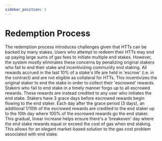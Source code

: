```yaml
---
sidebar_position: 3
---
```


# Redemption Process
The redemption process introduces challenges given that HTTs can be backed by many stakes. Users who attempt to redeem their HTTs may end up paying large sums of gas fees to initiate multiple end stakes. However, the system mostly eliminates these concerns by penalizing original stakers who fail to end their stake and incentivizing community end staking. All rewards accrued in the last 10% of a stake's life are held in 'escrow' (i.e. in the contract) and are not eligible as collateral for HTTs. This incentivizes the original staker to end the stake in order to collect their 'escrowed' rewards. Stakers who fail to end stake in a timely manner forgo up to all escrowed rewards. These rewards are instead credited to any user who initiates the end stake. Stakers have 3 grace days before escrowed rewards begin flowing to the end staker. Each day after the grace period (3 days), an additional 1/10th of the escrowed rewards are credited to the end staker up to the 10th day where 100% of the escrowed rewards go the end staker. This gradual, linear increase helps ensure there's a 'breakeven' day where the end stake rewards equal or exceed the cost of gas when end staking. This allows for an elegant market-based solution to the gas cost problem associated with end stake.
